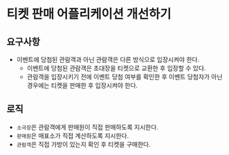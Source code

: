 # 티켓 판매 어플리케이션 개선하기
## 요구사항
- 이벤트에 당첨된 관람객과 아닌 관람객은 다른 방식으로 입장시켜야 한다.
  - 이벤트에 당첨된 관람객은 초대장을 티켓으로 교환한 후 입장할 수 있다.
  - 관람객을 입장시키기 전에 이벤트 당첨 여부를 확인한 후 이벤트 당첨자가 아닌 경우에는 티켓을 판매한 후 입장시켜야 한다.
## 로직
- `소극장`은 관람객에게 판매원이 직접 판매하도록 지시한다.
- `판매원`은 매표소가 직접 계산하도록 지시한다. 
- `관람객`은 직접 가방이 있는지 확인 후 티켓을 구매한다.
